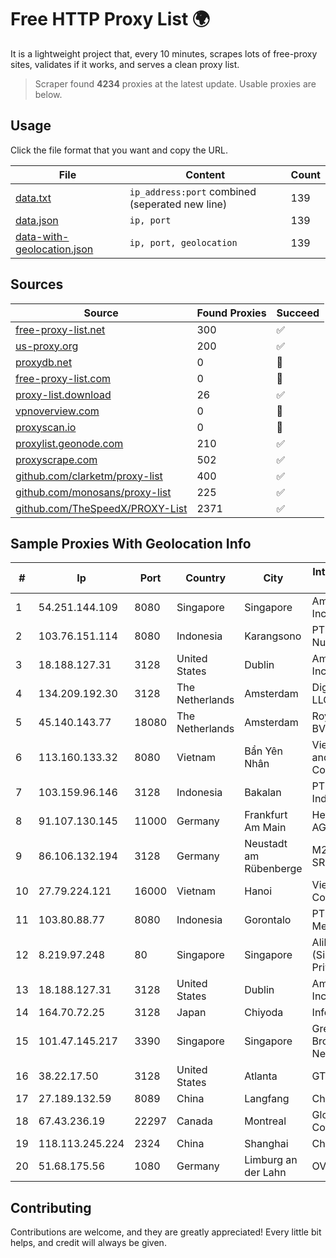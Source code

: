 
# Free HTTP Proxy List 🌍

It is a lightweight project that, every 10 minutes, scrapes lots of free-proxy sites, validates if it works, and serves a clean proxy list.


> Scraper found **4234** proxies at the latest update. Usable proxies are below.

## Usage

Click the file format that you want and copy the URL.


|File|Content|Count|
|----|-------|-----|
|[data.txt](https://raw.githubusercontent.com/themiralay/Proxy-List-World/master/data.txt)|`ip_address:port` combined (seperated new line)|139|
|[data.json](https://raw.githubusercontent.com/themiralay/Proxy-List-World/master/data.json)|`ip, port`|139|
|[data-with-geolocation.json](https://raw.githubusercontent.com/themiralay/Proxy-List-World/master/data-with-geolocation.json)|`ip, port, geolocation`|139|

## Sources

|Source|Found Proxies|Succeed|
|------|-------------|-------|
|[free-proxy-list.net](https://free-proxy-list.net)|300|✅|
|[us-proxy.org](https://www.us-proxy.org)|200|✅|
|[proxydb.net](http://proxydb.net)|0|🚫|
|[free-proxy-list.com](https://free-proxy-list.com/?page=&port=&type%5B%5D=http&type%5B%5D=https&up_time=0&search=Search)|0|🚫|
|[proxy-list.download](https://www.proxy-list.download/HTTP)|26|✅|
|[vpnoverview.com](https://vpnoverview.com/privacy/anonymous-browsing/free-proxy-servers)|0|🚫|
|[proxyscan.io](https://www.proxyscan.io)|0|🚫|
|[proxylist.geonode.com](https://proxylist.geonode.com/api/proxy-list?limit=300&page=1&sort_by=lastChecked&sort_type=desc&protocols=http,https)|210|✅|
|[proxyscrape.com](https://api.proxyscrape.com/v2/?request=displayproxies&protocol=http&timeout=10000&country=all&ssl=all&anonymity=all)|502|✅|
|[github.com/clarketm/proxy-list](https://raw.githubusercontent.com/clarketm/proxy-list/master/proxy-list-raw.txt)|400|✅|
|[github.com/monosans/proxy-list](https://raw.githubusercontent.com/monosans/proxy-list/main/proxies/http.txt)|225|✅|
|[github.com/TheSpeedX/PROXY-List](https://raw.githubusercontent.com/TheSpeedX/PROXY-List/master/http.txt)|2371|✅|


## Sample Proxies With Geolocation Info

|#|Ip|Port|Country|City|Internet Service Provider|
|-|--|----|-------|----|-------------------------|
|1|54.251.144.109|8080|Singapore|Singapore|Amazon.com, Inc.|
|2|103.76.151.114|8080|Indonesia|Karangsono|PT. Java Digital Nusantara|
|3|18.188.127.31|3128|United States|Dublin|Amazon.com, Inc.|
|4|134.209.192.30|3128|The Netherlands|Amsterdam|DigitalOcean, LLC|
|5|45.140.143.77|18080|The Netherlands|Amsterdam|RoyaleHosting BV|
|6|113.160.133.32|8080|Vietnam|Bẩn Yên Nhân|VietNam Post and Telecom Corporation|
|7|103.159.96.146|3128|Indonesia|Bakalan|PT Jinde Grup Indonesia|
|8|91.107.130.145|11000|Germany|Frankfurt Am Main|Hetzner Online AG|
|9|86.106.132.194|3128|Germany|Neustadt am Rübenberge|M247 Europe SRL|
|10|27.79.224.121|16000|Vietnam|Hanoi|Viettel Corporation|
|11|103.80.88.77|8080|Indonesia|Gorontalo|PT Jala Lintas Media|
|12|8.219.97.248|80|Singapore|Singapore|Alibaba Cloud (Singapore) Private Limited|
|13|18.188.127.31|3128|United States|Dublin|Amazon.com, Inc.|
|14|164.70.72.25|3128|Japan|Chiyoda|InfoSphere|
|15|101.47.145.217|3390|Singapore|Singapore|Great Wall Broadband Network|
|16|38.22.17.50|3128|United States|Atlanta|GTHost|
|17|27.189.132.59|8089|China|Langfang|Chinanet|
|18|67.43.236.19|22297|Canada|Montreal|GloboTech Communications|
|19|118.113.245.224|2324|China|Shanghai|Chinanet|
|20|51.68.175.56|1080|Germany|Limburg an der Lahn|OVH SAS|



## Contributing

Contributions are welcome, and they are greatly appreciated! Every
little bit helps, and credit will always be given.


